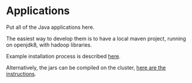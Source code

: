 # Applications

Put all of the Java applications here.

The easiest way to develop them is to have a local maven project,
running on openjdk8, with hadoop libraries.

Example installation process is described [here](https://www.allprogrammingtutorials.com/tutorials/reading-writing-files-in-hdfs-using-java-api.php).

Alternatively, the jars can be compiled on the cluster, [here are the instructions](https://janzhou.org/2014/how-to-compile-hadoop.html).